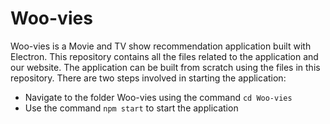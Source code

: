 # Woo-vies
Woo-vies is a Movie and TV show recommendation application built with Electron. This repository
contains all the files related to the application and our website. The
application can be built from scratch using the files in this repository.
There are two steps involved in starting the application:
* Navigate to the folder Woo-vies using the command `cd Woo-vies`
* Use the command `npm start` to start the application
